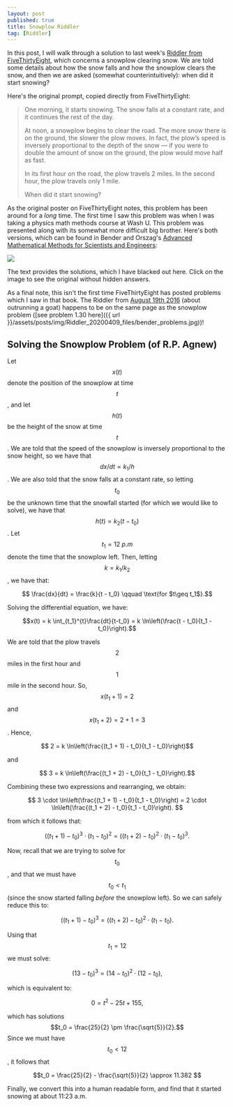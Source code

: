 ```yaml
---
layout: post
published: true
title: Snowplow Riddler
tag: [Riddler]
---
```



In this post, I will walk through a solution to last week's [Riddler
from
FiveThirtyEight](https://fivethirtyeight.com/features/can-you-tell-when-the-snow-started/),
which concerns a snowplow clearing snow. We are told some details
about how the snow falls and how the snowplow clears the snow, and
then we are asked (somewhat counterintuitively): when did it start
snowing? 

Here's the original prompt, copied directly from FiveThirtyEight:

> One morning, it starts snowing. The snow falls at a constant rate,
> and it continues the rest of the day.
>
>At noon, a snowplow begins to clear the road. The more snow there is
>on the ground, the slower the plow moves. In fact, the plow’s speed
>is inversely proportional to the depth of the snow — if you were to
>double the amount of snow on the ground, the plow would move half as
>fast.
>
>In its first hour on the road, the plow travels 2 miles. In the
>second hour, the plow travels only 1 mile.
>
>When did it start snowing?


As the original poster on FiveThirtyEight notes, this problem has been
around for a *long* time. The first time I saw this problem was when I
was taking a physics math methods course at Wash U. This problem was
presented along with its somewhat more difficult big brother.  Here's
both versions, which can be found in Bender and Orszag's [Advanced
Mathematical Methods for Scientists and
Engineers](https://link.springer.com/book/10.1007/978-1-4757-3069-2):

<a href="{{ url }}/assets/posts/img/Riddler_20200409_files/snow_plow_bender.jpg">
	<img src="{{ url }}/assets/posts/img/Riddler_20200409_files/snow_plow_bender_hide.jpg">
</a>

The text provides the solutions, which I have blacked out here. Click
on the image to see the original without hidden answers.

As a final note, this isn't the first time FiveThirtyEight has posted
problems which I saw in that book. The Riddler from [August 19th
2016](https://fivethirtyeight.com/features/can-you-outrun-the-angry-ram-coming-right-for-oh-god/)
(about outrunning a goat) happens to be on the same page as the
snowplow problem ([see problem 1.30 here]({{ url }}/assets/posts/img/Riddler_20200409_files/bender_problems.jpg))!

## Solving the Snowplow Problem (of R.P. Agnew)

Let $$x(t)$$ denote the position of the snowplow at time $$t$$, and
let $$h(t)$$ be the height of the snow at time $$t$$. We are told that
the speed of the snowplow is inversely proportional to the snow
height, so we have that $$dx/dt = k_1/h$$. We are also told that the
snow falls at a constant rate, so letting $$t_0$$ be the unknown time
that the snowfall started (for which we would like to solve), we have
that $$h(t) = k_2 (t - t_0)$$. Let $$t_1 = 12~p.m$$ denote the time
that the snowplow left. Then, letting $$k = k_1/k_2$$, we have that:

$$ \frac{dx}{dt} = \frac{k}{t - t_0} \qquad \text{for $t\geq t_1$}.$$

Solving the differential equation, we have:

$$x(t) = k \int_{t_1}^{t}\frac{dt}{t-t_0} = k \ln\left(\frac{t -
t_0}{t_1 - t_0}\right).$$

We are told that the plow travels $$2$$ miles in the first hour and
$$1$$ mile in the second hour. So, $$x(t_1 + 1) = 2$$ and $$x(t_1 + 2)
= 2 + 1 = 3$$. Hence,

$$ 2 = k \ln\left(\frac{(t_1 + 1) - t_0}{t_1 - t_0}\right)$$

and

$$ 3 = k \ln\left(\frac{(t_1 + 2) - t_0}{t_1 - t_0}\right).$$

Combining these two expressions and rearranging, we obtain:

$$ 3 \cdot \ln\left(\frac{(t_1 + 1) - t_0}{t_1 - t_0}\right) = 2 \cdot
\ln\left(\frac{(t_1 + 2) - t_0}{t_1 - t_0}\right). $$


from which it follows that:

$$ ((t_1 + 1) - t_0)^3 \cdot (t_1 - t_0)^2  = ((t_1 + 2) - t_0)^2 \cdot (t_1 - t_0)^3. $$

Now, recall that we are trying to solve for $$t_0$$, and that we must
have $$t_0 < t_1$$ (since the snow started falling <i>before</i> the
snowplow left). So we can safely reduce this to:

$$ ((t_1 + 1) - t_0)^3  = ((t_1 + 2) - t_0)^2 \cdot (t_1 - t_0). $$

Using that $$t_1 = 12$$ we must solve:

$$ (13 - t_0)^3  = (14 - t_0)^2 \cdot (12 - t_0), $$

which is equivalent to:

$$0 = t^2 - 25t + 155,$$

which has solutions $$t_0 = \frac{25}{2} \pm \frac{\sqrt{5}}{2}.$$
Since we must have $$t_0 < 12$$, it follows that

$$t_0 = \frac{25}{2} - \frac{\sqrt{5}}{2} \approx 11.382 $$

Finally, we convert this into a human readable form, and find that it
started snowing at about 11:23 a.m.
